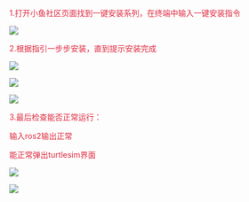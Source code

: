 <font style="color:#DF2A3F;">1.打开小鱼社区页面找到一键安装系列，在终端中输入一键安装指令</font>

![](https://cdn.nlark.com/yuque/0/2025/png/61442626/1759845013795-f9b1bd31-0472-4cdb-8e20-0143be76096a.png)



<font style="color:#DF2A3F;">2.根据指引一步步安装，直到提示安装完成</font>

![](https://cdn.nlark.com/yuque/0/2025/png/61442626/1759845026891-9fb0bfb8-8d90-4548-a0a1-ca716b8111a6.png)

![](https://cdn.nlark.com/yuque/0/2025/png/61442626/1759845035631-90a3a1f2-0748-4308-b06e-a11303451ac6.png)

![](https://cdn.nlark.com/yuque/0/2025/png/61442626/1759845040621-56ce1de5-81c4-4873-8134-8ee360a4819e.png)



<font style="color:#DF2A3F;">3.最后检查能否正常运行：</font>

<font style="color:#DF2A3F;">输入ros2输出正常</font>

<font style="color:#DF2A3F;">能正常弹出turtlesim界面</font>

![](https://cdn.nlark.com/yuque/0/2025/png/61442626/1759845043403-20af7927-9d33-4256-acf6-00b80b902857.png)

![](https://cdn.nlark.com/yuque/0/2025/png/61442626/1759845044822-cf878248-e3ce-4955-9ace-cc76c4fd6ac5.png)

